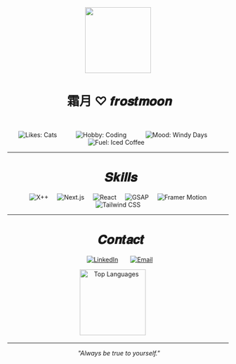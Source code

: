 <div align="center">
  <img src="https://imgur.com/nus0Lzl.png" width="150"/>
  <H1>
  霜月 ♡ 𝒇𝒓𝒐𝒔𝒕𝒎𝒐𝒐𝒏 
</H1>
</div>

<div align="center">
    <p>
    <img src="https://img.shields.io/badge/Likes-Cats%20🐾-8892b0?style=for-the-badge&logoColor=white" alt="Likes: Cats"/>
    &nbsp;
    <img src="https://img.shields.io/badge/Hobby-Coding%20💻-ccd6f6?style=for-the-badge&labelColor=8892b0&color=ccd6f6" alt="Hobby: Coding"/>
    &nbsp;
    <img src="https://img.shields.io/badge/Mood-Windy%20Days%20🍃-8892b0?style=for-the-badge&logoColor=white" alt="Mood: Windy Days"/>
    &nbsp;
    <img src="https://img.shields.io/badge/Fuel-Iced%20Coffee%20☕-172a45?style=for-the-badge&logoColor=white" alt="Fuel: Iced Coffee"/>
  </p>
</div>

---
<H1 align="center">
  𝑺𝒌𝒊𝒍𝒍𝒔
</H1>

<p align="center">
    <img src="https://img.shields.io/badge/X++-5D6D7E?style=for-the-badge&logo=microsoft&logoColor=white" alt="X++"/>
    <img src="https://img.shields.io/badge/Next.js-000000?style=for-the-badge&logo=nextdotjs&logoColor=white" alt="Next.js"/>
    <img src="https://img.shields.io/badge/React-20232A?style=for-the-badge&logo=react&logoColor=61DAFB" alt="React"/>
    <img src="https://img.shields.io/badge/GSAP-88CE02?style=for-the-badge&logo=greensock&logoColor=white" alt="GSAP"/>
    <img src="https://img.shields.io/badge/Framer_Motion-0055FF?style=for-the-badge&logo=framer&logoColor=white" alt="Framer Motion"/>
    <img src="https://img.shields.io/badge/Tailwind_CSS-38B2AC?style=for-the-badge&logo=tailwind-css&logoColor=white" alt="Tailwind CSS"/>
</p>

---
<H1 align="center">
  𝑪𝒐𝒏𝒕𝒂𝒄𝒕
</H1>

<p align="center">
  <a href="https://linkedin.com/in/fatihahmuhd/" target="_blank"><img src="https://img.shields.io/badge/LinkedIn-0A66C2?style=for-the-badge&logo=linkedin&logoColor=white" alt="LinkedIn"/></a>
  &nbsp;
  <a href="mailto:frostmoondev@gmail.com" target="_blank"><img src="https://img.shields.io/badge/Email-8892b0?style=for-the-badge&logo=gmail&logoColor=white" alt="Email"/></a>
</p>
<p align="center">
    <img src="https://github-readme-stats.vercel.app/api/top-langs/?username=frostmoon-dev&layout=compact&hide_border=true&bg_color=0a192f&title_color=64ffda&text_color=ccd6f6" alt="Top Languages" height="150">
    &nbsp; &nbsp; &nbsp;
</p>

---
<p align="center">
 <i>"Always be true to yourself."</i>
</p>
